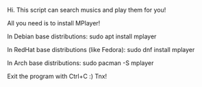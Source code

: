 Hi. This script can search musics and play them for you!

All you need is to install MPlayer!

In Debian base distributions: 
sudo apt install mplayer

In RedHat base distributions (like Fedora):
sudo dnf install mplayer

In Arch base distributions: 
sudo pacman -S mplayer

Exit the program with Ctrl+C :)
Tnx!

